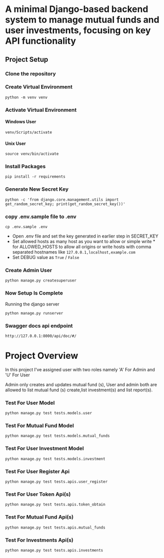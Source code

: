 # A minimal Django-based backend system to manage mutual funds and user investments, focusing on key API functionality

## Project Setup

### Clone the repository


### Create Virtual Environment
```
python -m venv venv 
```
### Activate Virtual Environment

#### Windows User
```
venv/Scripts/activate
```
#### Unix User
```
source venv/bin/activate
```

### Install Packages
```
pip install -r requirements
```

### Generate New Secret Key 
```
python -c 'from django.core.management.utils import get_random_secret_key; print(get_random_secret_key())'
```

### copy .env.sample file to .env
```
cp .env.sample .env
```
- Open .env file and set the key generated in earlier step in SECRET_KEY
- Set allowed hosts as many host as you want to allow or simple write * for ALLOWED_HOSTS to allow all origins or write hosts with comma separated hostnames like ```127.0.0.1,localhost,example.com```
- Set DEBUG value as ```True``` / ```False``` 

### Create Admin User
```python manage.py createsuperuser``` 

### Now Setup Is Complete
Running the django server

```python manage.py runserver```

### Swagger docs api endpoint
```
http://127.0.0.1:8000/api/doc/#/
```


# Project Overview

In this project I've assigned user with two roles namely 'A' For Admin and 'U' For User

Admin only creates and updates mutual fund (s), User and admin both are allowed to list mutual fund (s) create,list  investment(s) and list report(s). 



### Test For User Model
```
python manage.py test tests.models.user
```
### Test For Mutual Fund Model
```
python manage.py test tests.models.mutual_funds
```
### Test For User Investment Model
```
python manage.py test tests.models.investment
```
### Test For User Register Api
```
python manage.py test tests.apis.user_register
```
### Test For User Token Api(s)
```
python manage.py test tests.apis.token_obtain
```
### Test For Mutual Fund Api(s)
```
python manage.py test tests.apis.mutual_funds
```
### Test For Investments Api(s)
```
python manage.py test tests.apis.investments
```



